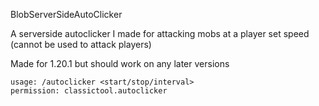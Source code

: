 BlobServerSideAutoClicker

A serverside autoclicker I made for attacking mobs at a player set speed (cannot be used to attack players)

Made for 1.20.1 but should work on any later versions

    usage: /autoclicker <start/stop/interval>
    permission: classictool.autoclicker